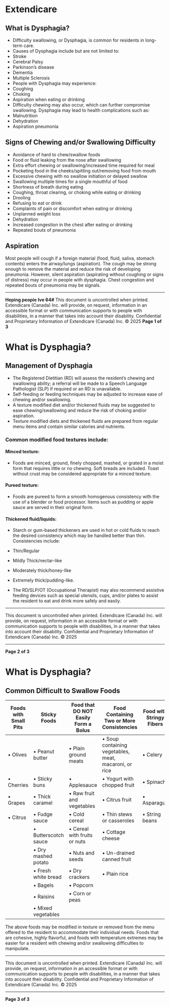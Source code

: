 # Extendicare

## What is Dysphagia?
- Difficulty swallowing, or Dysphagia, is common for residents in long-term care.
- Causes of Dysphagia include but are not limited to:
- Stroke
- Cerebral Palsy
- Parkinson’s disease
- Dementia
- Multiple Sclerosis
- People with Dysphagia may experience:
- Coughing
- Choking
- Aspiration when eating or drinking
- Difficulty chewing may also occur, which can further compromise swallowing. Dysphagia may lead to health complications such as:
- Malnutrition
- Dehydration
- Aspiration pneumonia

## Signs of Chewing and/or Swallowing Difficulty
- Avoidance of hard to chew/swallow foods
- Food or fluid leaking from the nose after swallowing
- Extra effort chewing or swallowing/increased time required for meal
- Pocketing food in the cheeks/spitting out/removing food from mouth
- Excessive chewing with no swallow initiation or delayed swallow
- Swallowing multiple times for a single mouthful of food
- Shortness of breath during eating
- Coughing, throat clearing, or choking while eating or drinking
- Drooling
- Refusing to eat or drink
- Complaints of pain or discomfort when eating or drinking
- Unplanned weight loss
- Dehydration
- Increased congestion in the chest after eating or drinking
- Repeated bouts of pneumonia

## Aspiration
Most people will cough if a foreign material (food, fluid, saliva, stomach contents) enters the airway/lungs (aspiration). The cough may be strong enough to remove the material and reduce the risk of developing pneumonia. However, silent aspiration (aspirating without coughing or signs of distress) may occur in people with dysphagia. Chest congestion and repeated bouts of pneumonia may be signals.

----

**Heping peopie**
**Ive 64#**
This document is uncontrolled when printed.
Extendicare (Canada) Inc. will provide, on request, information in an accessible format or with communication supports to people with disabilities, in a manner that takes into account their disability. Confidential and Proprietary Information of Extendicare (Canada) Inc. © 2025
**Page 1 of 3**

# What is Dysphagia?

## Management of Dysphagia

- The Registered Dietitian (RD) will assess the resident’s chewing and swallowing ability; a referral will be made to a Speech Language Pathologist (SLP) if required or an RD is unavailable.
- Self-feeding or feeding techniques may be adjusted to increase ease of chewing and/or swallowing.
- A texture modified diet and/or thickened fluids may be suggested to ease chewing/swallowing and reduce the risk of choking and/or aspiration.
- Texture modified diets and thickened fluids are prepared from regular menu items and contain similar calories and nutrients.

### Common modified food textures include:

#### Minced texture:
- Foods are minced, ground, finely chopped, mashed, or grated in a moist form that requires little or no chewing. Soft breads are included. Toast without crust may be considered appropriate for a minced texture.

#### Pureed texture:
- Foods are pureed to form a smooth homogenous consistency with the use of a blender or food processor. Items such as pudding or apple sauce are served in their original form.

#### Thickened fluid/liquids:
- Starch or gum-based thickeners are used in hot or cold fluids to reach the desired consistency which may be handled better than thin. Consistencies include:
- Thin/Regular
- Mildly Thick/nectar-like
- Moderately thick/honey-like
- Extremely thick/pudding-like.

- The RD/SLP/OT (Occupational Therapist) may also recommend assistive feeding devices such as special utensils, cups, and/or plates to assist the resident to eat and drink more safely and easily.

----

This document is uncontrolled when printed.
Extendicare (Canada) Inc. will provide, on request, information in an accessible format or with communication supports to people with disabilities, in a manner that takes into account their disability. Confidential and Proprietary Information of Extendicare (Canada) Inc. © 2025

----

**Page 2 of 3**

# What is Dysphagia?

## Common Difficult to Swallow Foods

| Foods with Small Pits | Sticky Foods       | Food that DO NOT Easily Form a Bolus | Food Containing Two or More Consistencies | Food with Stringy Fibers |
|-----------------------|--------------------|---------------------------------------|-------------------------------------------|--------------------------|
| • Olives              | • Peanut butter     | • Plain ground meats                  | • Soup containing vegetables, meat, macaroni, or rice | • Celery                 |
| • Cherries            | • Sticky buns       | • Applesauce                          | • Yogurt with chopped fruit               | • Spinach                |
| • Grapes              | • Thick caramel     | • Raw fruit and vegetables            | • Citrus fruit                            | • Asparagus              |
| • Citrus              | • Fudge sauce       | • Cold cereal                         | • Thin stews or casseroles                | • String beans           |
|                       | • Butterscotch sauce| • Cereal with fruits or nuts         | • Cottage cheese                          |                          |
|                       | • Dry mashed potato | • Nuts and seeds                      | • Un-drained canned fruit                 |                          |
|                       | • Fresh white bread | • Dry crackers                        | • Plain rice                              |                          |
|                       | • Bagels            | • Popcorn                             |                                           |                          |
|                       | • Raisins           | • Corn or peas                        |                                           |                          |
|                       | • Mixed vegetables   |                                       |                                           |                          |

The above foods may be modified in texture or removed from the menu offered to the resident to accommodate their individual needs. Foods that are cohesive, highly flavorful, and foods with temperature extremes may be easier for a resident with chewing and/or swallowing difficulties to manipulate.

----

This document is uncontrolled when printed. Extendicare (Canada) Inc. will provide, on request, information in an accessible format or with communication supports to people with disabilities, in a manner that takes into account their disability. Confidential and Proprietary Information of Extendicare (Canada) Inc. © 2025

----

**Page 3 of 3**